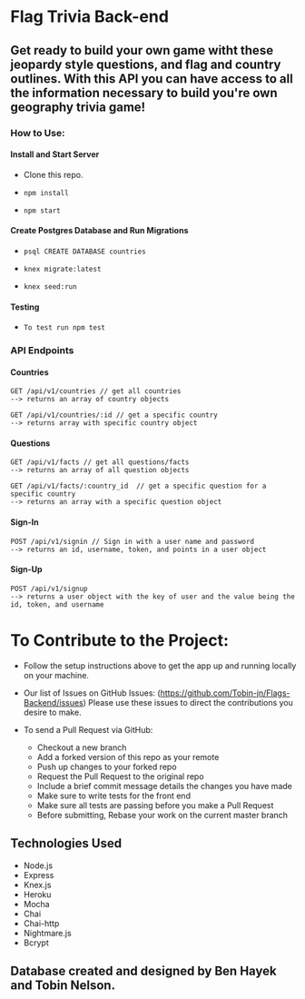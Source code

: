 # Flag Trivia Back-end

## Get ready to build your own game witht these jeopardy style questions, and flag and country outlines. With this API you can have access to all the information necessary to build you're own geography trivia game!

### How to Use:

#### Install and Start Server
* Clone this repo.

* `npm install`

* `npm start`

#### Create Postgres Database and Run Migrations
* `psql CREATE DATABASE countries`

* `knex migrate:latest`

* `knex seed:run`

#### Testing 
* `To test run npm test`

### API Endpoints
#### Countries
```
GET /api/v1/countries // get all countries
--> returns an array of country objects

GET /api/v1/countries/:id // get a specific country
--> returns array with specific country object
```
#### Questions
```
GET /api/v1/facts // get all questions/facts
--> returns an array of all question objects

GET /api/v1/facts/:country_id  // get a specific question for a specific country
--> returns an array with a specific question object

```
#### Sign-In
```
POST /api/v1/signin // Sign in with a user name and password
--> returns an id, username, token, and points in a user object

```
#### Sign-Up
```
POST /api/v1/signup
--> returns a user object with the key of user and the value being the id, token, and username

```
# To Contribute to the Project:

- Follow the setup instructions above to get the app up and running locally on your machine.

- Our list of Issues on GitHub Issues: (https://github.com/Tobin-jn/Flags-Backend/issues)
  Please use these issues to direct the contributions you desire to make.

- To send a Pull Request via GitHub:
    - Checkout a new branch
    - Add a forked version of this repo as your remote
    - Push up changes to your forked repo
    - Request the Pull Request to the original repo
    - Include a brief commit message details the changes you have made
    - Make sure to write tests for the front end
    - Make sure all tests are passing before you make a Pull Request
    - Before submitting, Rebase your work on the current master branch

## Technologies Used
- Node.js
- Express
- Knex.js
- Heroku
- Mocha
- Chai 
- Chai-http
- Nightmare.js
- Bcrypt



## Database created and designed by Ben Hayek and Tobin Nelson.
